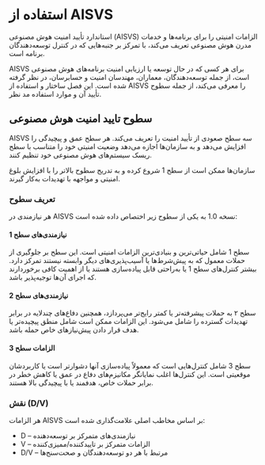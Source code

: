# استفاده از AISVS

استاندارد تأیید امنیت هوش مصنوعی (AISVS) الزامات امنیتی را برای برنامه‌ها و خدمات مدرن هوش مصنوعی تعریف می‌کند، با تمرکز بر جنبه‌هایی که در کنترل توسعه‌دهندگان برنامه است.

AISVS برای هر کسی که در حال توسعه یا ارزیابی امنیت برنامه‌های هوش مصنوعی است، از جمله توسعه‌دهندگان، معماران، مهندسان امنیت و حسابرسان، در نظر گرفته شده است. این فصل ساختار و استفاده از AISVS را معرفی می‌کند، از جمله سطوح تأیید آن و موارد استفاده مد نظر.

## سطوح تایید امنیت هوش مصنوعی

AISVS سه سطح صعودی از تأیید امنیت را تعریف می‌کند. هر سطح عمق و پیچیدگی را افزایش می‌دهد و به سازمان‌ها اجازه می‌دهد وضعیت امنیتی خود را متناسب با سطح ریسک سیستم‌های هوش مصنوعی خود تنظیم کنند.

سازمان‌ها ممکن است از سطح 1 شروع کرده و به تدریج سطوح بالاتر را با افزایش بلوغ امنیتی و مواجهه با تهدیدات به‌کار گیرند.

### تعریف سطوح

هر نیازمندی در AISVS نسخه 1.0 به یکی از سطوح زیر اختصاص داده شده است:

#### نیازمندی‌های سطح 1

سطح 1 شامل حیاتی‌ترین و بنیادی‌ترین الزامات امنیتی است. این سطح بر جلوگیری از حملات معمول که به پیش‌شرط‌ها یا آسیب‌پذیری‌های دیگر وابسته نیستند تمرکز دارد. بیشتر کنترل‌های سطح 1 یا به‌راحتی قابل پیاده‌سازی هستند یا از اهمیت کافی برخوردارند که اجرای آن‌ها توجیه‌پذیر باشد.

#### نیازمندی‌های سطح 2

سطح ۲ به حملات پیشرفته‌تر یا کمتر رایج‌تر می‌پردازد، همچنین دفاع‌های چندلایه در برابر تهدیدات گسترده را شامل می‌شود. این الزامات ممکن است شامل منطق پیچیده‌تر یا هدف قرار دادن پیش‌نیازهای خاص حمله باشد.

#### الزامات سطح 3

سطح 3 شامل کنترل‌هایی است که معمولاً پیاده‌سازی آنها دشوارتر است یا کاربردشان موقعیتی است. این کنترل‌ها اغلب نمایانگر مکانیزم‌های دفاع در عمق یا کاهش خطر در برابر حملات خاص، هدفمند یا با پیچیدگی بالا هستند.

### نقش (D/V)

هر الزامات AISVS بر اساس مخاطب اصلی علامت‌گذاری شده است:

* D – نیازمندی‌های متمرکز بر توسعه‌دهنده
* V – الزامات متمرکز بر تاییدکننده/ممیزی‌کننده
* D/V – مرتبط با هر دو توسعه‌دهندگان و صحت‌سنج‌ها

